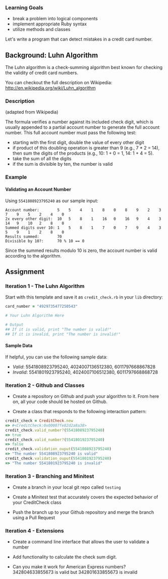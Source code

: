 ### Learning Goals
* break a problem into logical components
* implement appropriate Ruby syntax
* utilize methods and classes

Let's write a program that can detect mistakes in a credit card number.

## Background: Luhn Algorithm

The Luhn algorithm is a check-summing algorithm best known for checking the validity of credit card numbers.

You can checkout the full description on Wikipedia: http://en.wikipedia.org/wiki/Luhn_algorithm

### Description

(adapted from Wikipedia)

The formula verifies a number against its included check digit, which is usually appended to a partial account number to generate the full account number. This full account number must pass the following test:

* starting with the first digit, double the value of every other digit
* if product of this doubling operation is greater than 9 (e.g., 7 * 2 = 14), then sum the digits of the products (e.g., 10: 1 + 0 = 1, 14: 1 + 4 = 5).
* take the sum of all the digits
* if the sum is divisible by ten, the number is valid

### Example

#### Validating an Account Number

Using `5541808923795240` as our sample input:

```
Account number:        5    5    4    1    8    0    8    9    2    3    7    9    5    2    4    0
2x every other digit:  10   5    8    1    16   0    16   9    4    3    14   9    10   2    8    0
Summed digits over 10: 1    5    8    1    7    0    7    9    4    3    5    9    1    2    8    0
Results summed:        70
Divisible by 10?:      70 % 10 == 0
```

Since the summed results modulo 10 is zero, the account number is valid according to the algorithm.

## Assignment

### Iteration 1 - The Luhn Algorithm

Start with this template and save it as `credit_check.rb` in your `lib` directory:

```ruby
card_number = "4929735477250543"

# Your Luhn Algorithm Here

# Output
## If it is valid, print "The number is valid!"
## If it is invalid, print "The number is invalid!"
```

#### Sample Data

If helpful, you can use the following sample data:

* *Valid*: 5541808923795240, 4024007136512380, 6011797668867828
* *Invalid*: 5541801923795240, 4024007106512380, 6011797668868728

### Iteration 2 - Github and Classes

* Create a repository on Github and push your algorithm to it. From here on, all your code should be hosted on Github.

* Create a class that responds to the following interaction pattern:

```ruby
credit_check = CreditCheck.new
=> #<CreditCheck:0x00007fe82d2a8a38>
credit_check.valid_number?(5541808923795240)
=> true
credit_check.valid_number?(5541801923795240)
=> false
credit_check.validation_ouput(5541808923795240)
=> "The number 5541808923795240 is valid"
credit_check.validation_ouput(5541801923795240)
=> "The number 5541801923795240 is invalid"
```

### Iteration 3 - Branching and Minitest

* Create a branch in your local git repo called `testing`

* Create a Minitest test that accurately covers the expected behavior of your CreditCheck class

* Push the branch up to your Github repository and merge the branch using a Pull Request

### Iteration 4 - Extensions

* Create a command line interface that allows the user to validate a number

* Add functionality to calculate the check sum digit.

* Can you make it work for American Express numbers? 342804633855673 is valid but 342801633855673 is invalid

